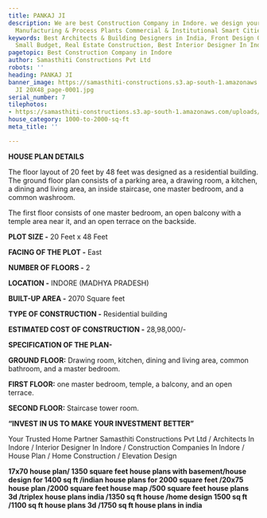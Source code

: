 ```yaml
---
title: PANKAJ JI
description: We are best Construction Company in Indore. we design your dream home.
  Manufacturing & Process Plants Commercial & Institutional Smart Cities & Townships
keywords: Best Architects & Building Designers in India, Front Design Of House In
  Small Budget, Real Estate Construction, Best Interior Designer In Indore
pagetopic: Best Construction Company in Indore
author: Samasthiti Constructions Pvt Ltd
robots: ''
heading: PANKAJ JI
banner_image: https://samasthiti-constructions.s3.ap-south-1.amazonaws.com/uploads/PANKAJ
  JI 20X48_page-0001.jpg
serial_number: 7
tilephotos:
- https://samasthiti-constructions.s3.ap-south-1.amazonaws.com/uploads/PANKAJ JI 20X48_page-0001.jpg
house_category: 1000-to-2000-sq-ft
meta_title: ''

---
```

**HOUSE PLAN DETAILS**

The floor layout of 20 feet by 48 feet was designed as a residential building. The ground floor plan consists of a parking area, a drawing room, a kitchen, a dining and living area, an inside staircase, one master bedroom, and a common washroom.

The first floor consists of one master bedroom, an open balcony with a temple area near it, and an open terrace on the backside.

**PLOT SIZE -** 20 Feet x 48 Feet

**FACING OF THE PLOT -** East

**NUMBER OF FLOORS -** 2

**LOCATION -** INDORE (MADHYA PRADESH)

**BUILT-UP AREA -** 2070 Square feet

**TYPE OF CONSTRUCTION -** Residential building

**ESTIMATED COST OF CONSTRUCTION -** 28,98,000/-

**SPECIFICATION OF THE PLAN-**

**GROUND FLOOR:** Drawing room, kitchen, dining and living area, common bathroom, and a master bedroom.

**FIRST FLOOR:** one master bedroom, temple, a balcony, and an open terrace.

**SECOND FLOOR:** Staircase tower room.

**“INVEST IN US TO MAKE YOUR INVESTMENT BETTER”**

Your Trusted Home Partner Samasthiti Constructions Pvt Ltd / Architects In Indore / Interior Designer In Indore / Construction Companies In Indore / House Plan / Home Construction / Elevation Design

**17x70 house plan/ 1350 square feet house plans with basement/house design for 1400 sq ft /indian house plans for 2000 square feet /20x75 house plan /2000 square feet house map /500 square feet house plans 3d /triplex house plans india /1350 sq ft house /home design 1500 sq ft /1100 sq ft house plans 3d /1750 sq ft house plans in india**